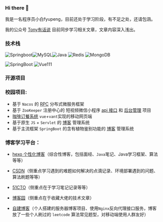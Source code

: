 ### Hi there 👋

我是一名程序员小白fyupeng，目前还处于学习阶段，有不足之处，还请包涵。

我的公众号 [Tony有话说](https://yupeng-tuchuang.oss-cn-shenzhen.aliyuncs.com/image-20220619165119970.png) 目前同步学习相关文章，文章内容深入浅出。

### 技术栈
![Springboot](https://yupeng-tuchuang.oss-cn-shenzhen.aliyuncs.com/Spring.png)![MySQL](https://yupeng-tuchuang.oss-cn-shenzhen.aliyuncs.com/MySQL.png)![Java](https://yupeng-tuchuang.oss-cn-shenzhen.aliyuncs.com/Java.png)
![Redis](https://yupeng-tuchuang.oss-cn-shenzhen.aliyuncs.com/Redis.png)
![MongoDB](https://yupeng-tuchuang.oss-cn-shenzhen.aliyuncs.com/MongoDB.png)

![SpringBoot](https://yupeng-tuchuang.oss-cn-shenzhen.aliyuncs.com/SpringBoot.png)
![Vue111](https://yupeng-tuchuang.oss-cn-shenzhen.aliyuncs.com/Vue.png)



### 开源项目
### 校园项目:
- 基于 `Nacos` 的 [RPC](https://github.com/Fyupeng/rpc-netty-framework) 分布式微服务框架
- 基于 `ZooKeeper` 注册中心的 短视频微信小程序 [api 接口](https://github.com/Fyupeng/tony-videos-dev) 和 [后台管理](https://github.com/fyupeng/tony-videos-admin) 项目
- [咖啡订餐系统](https://github.com/Fyupeng/coffee) `vue`+`vant`实现的移动网页端
- 基于原生 `JS` + `Servlet` 的 [博客](https://github.com/Fyupeng/MyBlog) 管理系统
- 基于主流框架 `SpringBoot` 的含有植物鉴别功能的 [博客](https://github.com/Fyupeng/crop-multi-api) 管理系统


### 博客学习平台：
- [hexo 个性化博客](http://lhx.cool/)（综合性博客，包括面经、`Java`笔记、Java学习框架、算法等等）

- [CSDN](https://blog.csdn.net/F15217283411)（侧重点学习遇到的难题如何解决的点滴记录、环境部署遇到的问题、算法刷题等等）

- [51CTO](https://blog.51cto.com/fyphome)（侧重点在于学习笔记记录等等）
- [博客园](https://www.cnblogs.com/fyphome/)（侧重点在于收藏大佬的技术文章）
- [自建博客](http://120.76.217.185:8080/classfication)（个人搭建的服务器博客项目、使用`Nginx`反向代理接口服务，博客放了一些个人刷过的 `leetcode` 算法常见题型，对移动端使用人群友好）
 
